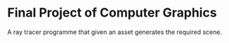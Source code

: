 # Final Project of Computer Graphics

A ray tracer programme that given an asset generates the required scene.
